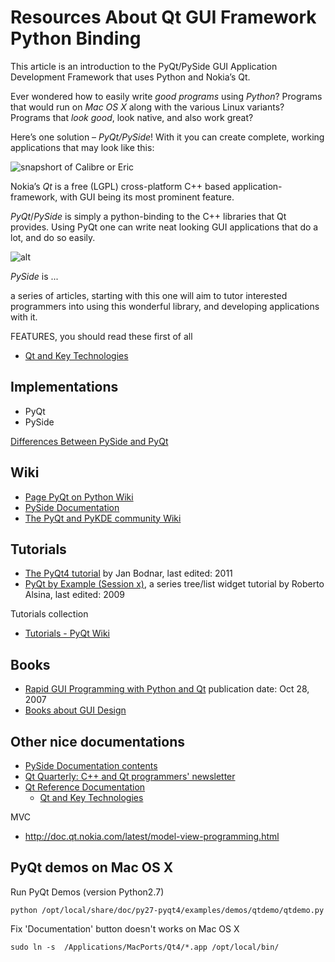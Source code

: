 # Resources About Qt GUI Framework Python Binding

This article is an introduction to the PyQt/PySide GUI Application Development Framework that uses Python and Nokia’s Qt.

Ever wondered how to easily write *good programs* using *Python*?
Programs that would run on *Mac OS X* along with the various Linux variants?
Programs that *look good*, look native, and also work great?

Here’s one solution – *PyQt/PySide*! With it you can create complete, working applications that may look like this:

![snapshort of Calibre or Eric]()

Nokia’s *Qt* is a free (LGPL) cross-platform C++ based application-framework, with GUI being its most prominent feature.

*PyQt*/*PySide* is simply a python-binding to the C++ libraries that Qt provides. Using
PyQt one can write neat looking GUI applications that do a lot, and do so
easily.

![alt](nokias-qt4-logo.png)

*PySide* is ...

a series of articles, starting with this one will aim to tutor interested
programmers into using this wonderful library, and developing applications with
it.


FEATURES, you should read these first of all

 - [Qt and Key Technologies](http://doc.qt.nokia.com/latest/technology-apis.html)

## Implementations

 - PyQt
 - PySide

[Differences Between PySide and PyQt](http://developer.qt.nokia.com/wiki/Differences_Between_PySide_and_PyQt)

## Wiki

 - [Page PyQt on Python Wiki](http://wiki.python.org/moin/PyQt)
 - [PySide Documentation](http://developer.qt.nokia.com/wiki/PySideDocumentation)
 - [The PyQt and PyKDE community Wiki](http://diotavelli.net/PyQtWiki/StartPage)


## Tutorials

 - [The PyQt4 tutorial](http://zetcode.com/tutorials/pyqt4/)
    by Jan Bodnar, last edited: 2011
 - [PyQt by Example (Session x)](http://lateral.netmanagers.com.ar/stories/BBS47.html), a series tree/list widget tutorial
    by Roberto Alsina, last edited: 2009

Tutorials collection

 - [Tutorials - PyQt Wiki](http://diotavelli.net/PyQtWiki/Tutorials)


## Books

 - [Rapid GUI Programming with Python and Qt](http://www.amazon.com/Programming-Python-Prentice-Software-Development/dp/0132354187)
    publication date: Oct 28, 2007
 - [Books about GUI Design](http://doc.qt.nokia.com/latest/guibooks.html)

## Other nice documentations

 - [PySide Documentation contents](http://www.pyside.org/docs/pyside/contents.html)
 - [Qt Quarterly: C++ and Qt programmers' newsletter](http://doc.qt.nokia.com/qq/index.html)
 - [Qt Reference Documentation](http://doc.qt.nokia.com/latest/index.html)
     - [Qt and Key Technologies](http://doc.qt.nokia.com/latest/technology-apis.html)

MVC

 - http://doc.qt.nokia.com/latest/model-view-programming.html

## PyQt demos on Mac OS X

Run PyQt Demos (version Python2.7)

    python /opt/local/share/doc/py27-pyqt4/examples/demos/qtdemo/qtdemo.py

Fix 'Documentation' button doesn't works on Mac OS X

    sudo ln -s  /Applications/MacPorts/Qt4/*.app /opt/local/bin/



